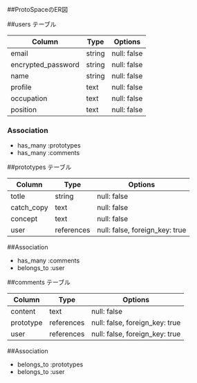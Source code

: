 ##ProtoSpaceのER図

##users テーブル

| Column             | Type   | Options     |
| ------------------ | ------ | ----------- |
| email              | string | null: false |
| encrypted_password | string | null: false |
| name               | string | null: false |
| profile            | text   | null: false |
| occupation         | text   | null: false | 
| position           | text   | null: false |


### Association

- has_many :prototypes
- has_many :comments

##prototypes テーブル

 Column       | Type       | Options                        |
| ----------- | ---------- | ------------------------------ |
| totle       | string     | null: false                    |
| catch_copy  | text       | null: false                    |
| concept     | text       | null: false                    |
| user        | references | null: false, foreign_key: true |


##Association

- has_many :comments
- belongs_to :user

##comments テーブル

 Column      | Type       | Options                         |
| ---------- | ---------- | ------------------------------- |
| content    | text       | null: false                     |
| prototype  | references | null: false, foreign_key: true  |
| user       | references | null: false, foreign_key: true  |


##Association

- belongs_to :prototypes
- belongs_to :user
